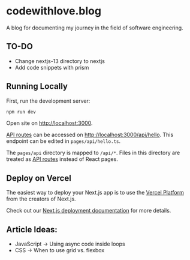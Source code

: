 # codewithlove.blog

A blog for documenting my journey in the field of software engineering.

## TO-DO

- Change nextjs-13 directory to nextjs
- Add code snippets with prism

## Running Locally

First, run the development server:

```bash
npm run dev
```

Open site on [http://localhost:3000](http://localhost:3000).

[API routes](https://nextjs.org/docs/api-routes/introduction) can be accessed on [http://localhost:3000/api/hello](http://localhost:3000/api/hello). This endpoint can be edited in `pages/api/hello.ts`.

The `pages/api` directory is mapped to `/api/*`. Files in this directory are treated as [API routes](https://nextjs.org/docs/api-routes/introduction) instead of React pages.

## Deploy on Vercel

The easiest way to deploy your Next.js app is to use the [Vercel Platform](https://vercel.com/new?utm_medium=default-template&filter=next.js&utm_source=create-next-app&utm_campaign=create-next-app-readme) from the creators of Next.js.

Check out our [Next.js deployment documentation](https://nextjs.org/docs/deployment) for more details.

## Article Ideas:

- JavaScript -> Using async code inside loops
- CSS -> When to use grid vs. flexbox
